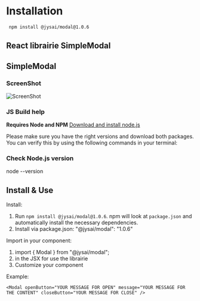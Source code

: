 # Installation

```bash
 npm install @jysai/modal@1.0.6
```
## React librairie SimpleModal

## SimpleModal

### ScreenShot

![ScreenShot](https://raw.githubusercontent.com/Jysai/JeanClaudeLIMOUSIN_14_14042022/main/src/assets/img/Example-modal.gif)

### JS Build help

**Requires Node and NPM** [Download and install node.js](https://nodejs.org/en/)

Please make sure you have the right versions and download both packages. You can verify this by using the following commands in your terminal:

### Check Node.js version
node --version

## Install & Use

Install:

1. Run `npm install @jysai/modal@1.0.6`. npm will look at `package.json` and automatically install the necessary dependencies. 
2. Install via package.json: "@jysai/modal": "1.0.6"

Import in your component: 
1. import { Modal } from "@jysai/modal";
2. in the JSX <Modal/> for use the librairie
3. Customize your component

Example: 
```
<Modal openButton="YOUR MESSAGE FOR OPEN" message="YOUR MESSAGE FOR THE CONTENT" closeButton="YOUR MESSAGE FOR CLOSE" />
```



